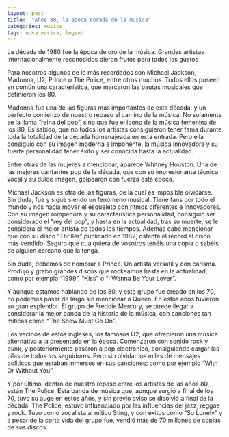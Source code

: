 ```yaml
---
layout: post
title:  "Años 80, la epoca dorada de la musica" 
categories: musics
tags: nova_musica, legend
---
```


<p>La década de 1980 fue la época de oro de la música. Grandes artistas internacionalmente reconocidos dieron frutos para todos los gustos</p>

<p>Para nosotros algunos de lo más recordados son Michael Jackson, Madonna, U2, Prince o The Police, entre otros muchos. Todos ellos poseen en común una característica, que marcaron las pautas musicales que definieron los 80.</p>

<p> Madonna fue una de las figuras más importantes de esta década, y un perfecto comienzo de nuestro repaso al camino de la música. No solamente se la llama “reina del pop”, sino que fue el icono de la música femenina de los 80. Es sabido, que no todos los artistas consiguieron tener fama durante toda la totalidad de la década homenajeada en esta entrada. Pero ella consiguió con su imagen moderna e imponente, la música innovadora y su fuerte personalidad tener éxito y ser conocida hasta la actualidad.

Entre otras de las mujeres a mencionar, aparece Whitney Houston. Una de las mejores cantantes pop de la década, que con su impresionante técnica vocal y su dulce imagen, golpearon con fuerza esta época. </p>

<p> Michael Jackson es otra de las figuras, de la cual es imposible olvidarse. Sin duda, fue y sigue siendo un fenómeno musical. Tiene fans por todo el mundo y nos hacía mover el esqueleto con ritmos diferentes e innovadores. Con su imagen rompedora y su característica personalidad, consiguió ser considerado el "rey del pop", y hasta en la actualidad, tras su muerte, se le considera el mejor artista de todos los tiempos. Además cabe mencionar que con su disco “Thriller” publicado en 1982, ostenta el récord al disco más vendido. Seguro que cualquiera de vosotros tenéis una copia o sabéis de alguien cercano que la tenga.

Sin duda, debemos de nombrar a Prince. Un artista versátil y con carisma. Produjo y grabó grandes discos que rockeamos hasta en la actualidad, como por ejemplo “1999”, “Kiss” o “I Wanna Be Your Lover”. </p>

<p>Y aunque estamos hablando de los 80, y este grupo fue creado en los 70, no podemos pasar de largo sin mencionar a Queen. En estos años tuvieron su gran esplendor. El grupo de Freddie Mercury, se puede llegar a considerar la mejor banda de la historia de la música, con canciones tan míticas como “The Show Must Go On”.

Los vecinos de estos ingleses, los famosos U2, que ofrecieron una música alternativa a la presentada en la época. Comenzaron con sonido rock y punk, y posteriormente pasaron a pop electrónico, consiguiendo cargar las pilas de todos los seguidores. Pero sin olvidar los miles de mensajes políticos que estaban inmersos en sus canciones; como por ejemplo “With Or Without You”.

Y por último, dentro de nuestro repaso entre los artistas de las años 80, están The Police. Esta banda de música que, aunque surgió a final de los 70, tuvo su auge en estos años, y sin previo aviso se disolvió a final de la década. The Police, estuvo influenciado por las influencias del jazz, reggae y rock. Tuvo como vocalista al mítico Sting, y con éxitos como “So Lonely” y a pesar de la corta vida del grupo fue, vendió más de 70 millones de copias de sus discos. </p>
